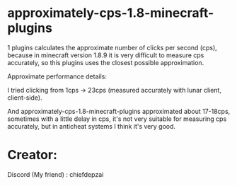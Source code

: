 # approximately-cps-1.8-minecraft-plugins
1 plugins calculates the approximate number of clicks per second (cps), because in minecraft version 1.8.9 it is very difficult to measure cps accurately, so this plugins uses the closest possible approximation.

Approximate performance details:

I tried clicking from 1cps -> 23cps (measured accurately with lunar client, client-side).

And approximately-cps-1.8-minecraft-plugins approximated about 17-18cps, sometimes with a little delay in cps, it's not very suitable for measuring cps accurately, but in anticheat systems I think it's very good.

# Creator:

Discord (My friend) : chiefdepzai
